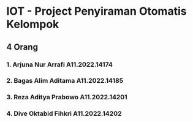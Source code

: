 # IOT - Project Penyiraman Otomatis Kelompok 
## 4 Orang 
### 1. Arjuna Nur Arrafi A11.2022.14174 
### 2. Bagas Alim Aditama A11.2022.14185
### 3. Reza Aditya Prabowo A11.2022.14201
### 4. Dive Oktabid Fihkri A11.2022.14202
